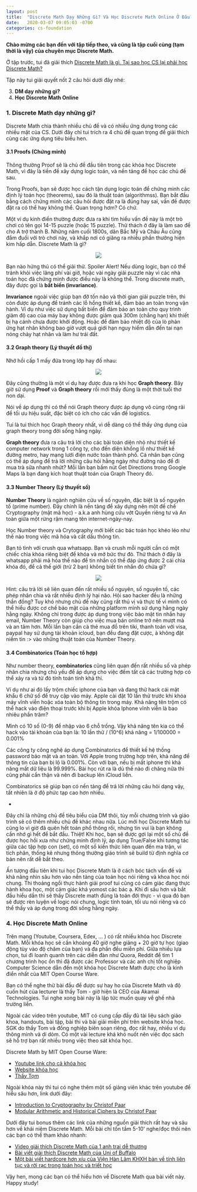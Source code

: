 ```yaml
---
layout: post
title:  "Discrete Math Dạy Những Gì? Và Học Discrete Math Online Ở Đâu?"
date:   2020-03-07 09:05:03 -0700
categories: cs-foundation
---
```


**Chào mừng các bạn đến với tập tiếp theo, và cũng là tập cuối cùng (tạm thời là vậy) của chuyên mục Discrete Math.**

Ở tập trước, tui đã giải thích [Discrete Math là gì. Tại sao học CS lại phải học Discrete Math?][link-to-discrete-math-1]

Tập này tui giải quyết nốt 2 câu hỏi dưới đây nhé: 

3. **DM dạy những gì?**
4. **Học Discrete Math Online**

### __1. Discrete Math dạy những gì?__

Discrete Math chia thành nhiều chủ đề và có nhiều ứng dụng trong các nhiều mặt của CS. Dưới đây chỉ tui trích ra 4 chủ đề quan trọng để giải thích cùng các ứng dụng tiêu biểu hen.

#### __3.1 Proofs (Chứng minh)__

Thông thường Proof sẽ là chủ đề đầu tiên trong các khóa học Discrete Math, vì đây là tiền đề xây dựng logic toán, và nền tảng để học các chủ đề sau.

Trong Proofs, bạn sẽ được học cách tận dụng logic toán để chứng minh các định lý toán học (theorems), sau đó là thuật toán (algorithmss). Bạn bắt đầu bằng cách chứng minh các câu hỏi được đặt ra là đúng hay sai, vấn đề được đặt ra có thể hay không thể. Quan trọng hơm? Có chứ. 

Một ví dụ kinh điển thường được đưa ra khi tìm hiểu vấn đề này là một trò chơi có tên gọi 14-15 puzzle (hoặc 15 puzzle). Thử thách ở đây là làm sao để cho A trở thành B. Những năm cuối 1800s, dân Bắc Mỹ và Châu Âu cũng đắm đuối với trò chơi này, và khắp nơi có giăng ra nhiều phần thưởng hiện kim hấp dẫn. Discrete Math là gì?

<center><img src="{{ site.url }}/assets/discrete-math/discrete-math-la-gi-proof.jpg"></center>

Bạn nào hứng thú có thể giải thử. Spoiler Alert! Nếu dùng logic, bạn có thể tránh khỏi việc lãng phí vài giờ, hoặc vài ngày giải puzzle này vì các nhà toán học đã chứng minh được điều này là không thể. Trong discrete math, đây được gọi là **bất biến (invariance)**.

**Invariance** ngoài việc giúp bạn đỡ tốn não và thời gian giải puzzle trên, thì còn được áp dụng để tránh các lỗ hổng thiết kế, đảm bảo an toàn trong vận hành. Ví dụ như việc sử dụng bất biến để đảm bảo an toàn cho quy trình giảm độ cao của máy bay không được giảm quá 300m (chẳng hạn) khi thiết bị hạ cánh chưa được khởi động. Hoặc để đảm bảo nhiệt độ của lò phản ứng hạt nhân không bao giờ vượt quá giới hạn nguy hiểm dẫn đến tai nạn nóng chảy hạt nhân và làm hư trái đất.

#### __3.2 Graph theory (Lý thuyết đồ thị)__

Nhớ hồi cấp 1 mấy đứa trong lớp hay đố nhau:

<center><img src="{{ site.url }}/assets/discrete-math/discrete-math-la-gi-graph.jpeg"></center>

Đây cũng thường là một ví dụ hay được đưa ra khi học **Graph theory**. Bây giờ sử dụng **Proof** và **Graph theory** rồi mới thấy đúng là một thời tuổi thơ non dại.  

Nói về áp dụng thì có thể nói Graph theory được áp dụng vô cùng rộng rãi để tối ưu hiệu suất, đặc biệt có ích cho các vấn đề logistics.

Tui là tui thích học Graph theory nhất, vì dễ dàng có thể thấy ứng dụng của graph theory trong đời sống hằng ngày.

**Graph theory** đưa ra câu trả lời cho các bài toán diện nhỏ như thiết kế computer network trong 1 công ty, cho đến diện khổng lồ như thiết kế đường metro, hay mạng lưới điện nước toàn thành phố. Cá nhân bạn cũng có thể áp dụng để trả lời những câu hỏi hằng ngày như đường nào để đi mua trà sữa nhanh nhứt? Mỗi lần bạn bấm nút Get Directions trong Google Maps là bạn đang kích hoạt thuật toán của Graph Theory đó. 

#### __3.3 Number Theory (Lý thuyết số)__

**Number Theory** là ngành nghiên cứu về số nguyên, đặc biệt là số nguyên tố (prime number). Đây chính là nền tảng để xây dựng nên một đế chế Cryptography (mật mã học) - a.k.a anh hùng cứu vớt Quyền riêng tư và An toàn giữa một rừng rậm mang tên internet-ngày-nay.

Học Number theory và Crytography mới biết các bác toán học khéo léo như thế nào trong việc mã hóa và cất dấu thông tin.

Bạn tỏ tình với crush qua whatsapp. Bạn và crush mỗi người cần có một chiếc chìa khóa riêng biệt để khóa và mở bức thư đó. Thử thách ở đây là whatsapp phải mã hóa thế nào để tin nhắn có thể đáp ứng được 2 cái chìa khóa đó, để cả thế giới (trừ 2 bạn) không biết tin nhắn đó chứa gì?

<center><img src="{{ site.url }}/assets/discrete-math/discrete-math-la-gi-number.png"></center>

Hint: câu trả lời sẽ liên quan đến rất nhiều số nguyên, số nguyên tố, các phép nhân chia và rất nhiều định lý hại não. Hỏi sao hacker đều là những thần đồng? Tuy khó nhưng chủ đề này cũng rất thú vị và thực tế vì mình có thể hiểu được cơ chế bảo mật của những platform mình sử dụng hằng ngày hằng ngày. Không chỉ trong được áp dụng trong việc bảo mật tin nhắn hay email, Number Theory còn giúp cho việc mua bán online trở nên mượt mà và an tâm hơn. Mỗi lần bạn cần cà thẻ mua đồ trên tiki, thanh toán với visa, paypal hay sử dụng tài khoản icloud, bạn đều đang đặt cược, à không đặt niềm tin :> vào những thuật toán của Number Theory.

#### __3.4 Combinatorics (Toán học tổ hợp)__

Như number theory, **combinatorics** cũng liên quan đến rất nhiều số và phép nhân chia nhưng chủ yếu để áp dụng cho việc đếm tất cả các trường hợp có thể xảy ra và từ đó tính toán tính khả thi. 

Ví dụ như ai đó lấy trộm chiếc iphone của bạn và đang thử hack cái mật khẩu 6 chữ số để truy cập vào máy. Apple cài đặt 10 lần thử trước khi khóa máy vĩnh viễn hoặc xóa toàn bộ thông tin trong máy. Khả năng tên trộm có thể hack vào điện thoại trước khi bị Apple khóa Iphone vĩnh viễn là bao nhiêu phần trăm?

Mình có 10 số (0-9) để nhập vào 6 chỗ trống. Vậy khả năng tên kia có thể hack vào tài khoản của bạn là: 10 lần thử / (10^6) khả năng = 1/100000 = 0.001%  

Các công ty công nghệ áp dụng Combinatorics để thiết kế hệ thống password bảo mật và an toàn. Với Apple trong trường hợp trên, khả năng để thông tin của bạn bị lộ là 0.001%. Còn với bạn, nếu bị mất iphone thì khả năng mất dữ liệu là 99.999%. Bài học rút ra là dù thế nào đi chăng nữa thì cũng phải cẩn thận và nên đi backup lên iCloud liền. 

Combinatorics sẽ giúp bạn có nền tảng để trả lời những câu hỏi dạng vậy, tất nhiên là ở độ phức tạp cao hơn nhiều. 

-

Đây chỉ là những chủ đề tiêu biểu của DM thôi, tùy mỗi chương trình và giáo trình sẽ có thêm nhiều chủ đề khác nhau nữa. Lúc mới học Discrete Math tui cũng lo vì giờ đã quên hết toán phổ thông rồi, nhưng tin vui là bạn không cần nhớ gì hết để bắt đầu. Thiệt! Khi học, bạn sẽ được gợi lại một số chủ đề được học hồi xưa như chứng minh định lý, áp dụng True/False khi tương tác giữa các tập hợp con (set), có một số kiến thức liên quan đến ma trận, vi tích phân, thống kê nhưng thông thường giáo trình sẽ build từ định nghĩa cơ bản nên rất dễ bắt theo. 

Ấn tượng đầu tiên khi tui học Discrete Math là ở cách bóc tách vấn đề và khả năng nhìn sâu hơn vào nền tảng của toán học nói riêng và khoa học nói chung. Thi thoảng ngồi thực hành giải proof tui cũng có cảm giác đang thực hành khoa học, một cảm giác khá yomost các bác ạ. Khi đi sâu hơn và bắt đầu hiểu dần thì sẽ thấy Discrete math đúng là toán đời thực - vì qua đó bạn sẽ được rèn luyện về logic nói chung, logic tính toán, tối ưu nói riêng và có thể thấy và áp dụng trong đời sống hằng ngày. 

### __4. Học Discrete Math Online__

Trên mạng (Youtube, Coursera, Edex, ... ) có rất nhiều khóa học Discrete Math. Mỗi khóa học sẽ cần khoảng 40 giờ nghe giảng + 20 giờ tự học (giao động tùy vào độ chăm của bạn) và đa phần đều miễn phí. Giữa nhiều lựa chọn, tui đi loanh quanh trên các diễn đàn như Quora, Reddit để tìm 1 chương trình học ổn thì đã được các Professor và các anh chị tốt nghiệp Computer Science dẫn đến một khóa học Discrete Math được cho là kinh điển nhất của MIT Open Course Ware.

Bạn có thể nghe thử bài đầu để được sự hay ho của Discrete Math và độ cuốn hút của lecturer là thầy Tom - giờ hiện là CEO của Akamai Technologies. Tui nghe xong bài này là lập tức muốn quay về ghế nhà trường liền. 

Ngoài các video trên youtube, MIT có cung cấp đầy đủ tài liệu sách giáo khoa, handouts, bài tập, bài thi và bài giải miễn phí trên website khóa học. SGK do thầy Tom và đồng nghiệp biên soạn riêng, đọc rất hay, nhiều ví dụ thông minh và dí dỏm. Có một vài lecture khá khó nuốt nên việc đọc sách sẽ hỗ trợ bạn rất nhiều trong việc theo sát khóa học. 

Discrete Math by MIT Open Course Ware:
* [Youtube link cho cả khóa học][MIT-discrete-math-course-youtube]
* [Website khóa học][MIT-discrete-math-course-official-website]
* [Thầy Tọm][thay-toms-link]

Ngoài khóa này thì tui có nghe thêm một số giảng viên khác trên youtube để hiểu sâu hơn, link dưới đây:

* [Introduction to Cryptography by Christof Paar][introduction-to-cryptography]
* [Modular Arithmetic and Historical Ciphers by Christof Paar][modular-arithmetic-and-historical-ciphers]

Dưới đây tui bonus thêm các link của những nguồn giải thích rất hay và sâu hơn về khái niệm Discrete Math. Mỗi bài chỉ tốn tầm 5-10' nghe/đọc thôi nên các bạn có thể tham khảo nhanh:

* [Video giải thích Discrete Math của 1 anh trai dễ thương][discrete-math-explained-cute]
* [Bài viết giải thích Discrete Math của Uni of Buffalo][discrete-math-explained-written]
* [Một bài viết hardcore hơn xíu của Viện Hàn Lâm KHXH bàn về tính liên tục và rời rạc trong toán học và triết học][discrete-math-philosophy]

Vậy hen, mong các bạn có thể hiểu hơn về Discrete Math qua bài viết này. Happy study! 

[link-to-discrete-math-1]: https://tuihoccode.com/cs-foundation/2020/03/03/discrete-math-la-gi-1.html
[MIT-discrete-math-course-youtube]: https://www.youtube.com/watch?v=L3LMbpZIKhQ&ab_channel=MITOpenCourseWare
[MIT-discrete-math-course-official-website]: https://ocw.mit.edu/courses/electrical-engineering-and-computer-science/6-042j-mathematics-for-computer-science-fall-2010/
[thay-toms-link]: https://en.wikipedia.org/wiki/F._Thomson_Leighton

[introduction-to-cryptography]: https://www.youtube.com/watch?v=fq6SXByItUI&ab_channel=IntroductiontoCryptographybyChristofPaar
[modular-arithmetic-and-historical-ciphers]: https://www.youtube.com/watch?v=W1SY6qKZrUk&ab_channel=IntroductiontoCryptographybyChristofPaar
[discrete-math-explained-cute]: https://www.youtube.com/watch?v=1FfX2xW3104&t=13s&ab_channel=freeCodeCamp.org
[discrete-math-explained-written]: https://cse.buffalo.edu/~rapaport/191/S09/whatisdiscmath.html
[discrete-math-philosophy]: http://philosophy.vass.gov.vn/nghien-cuu-theo-chuyen-de/Logic-hoc/Tinh-lien-tuc-va-roi-rac-chuyen-dong-va-dung-yen-trong-lich-su-phat-trien-phep-tinh-vi-phan-va-tich-phan-184.html
